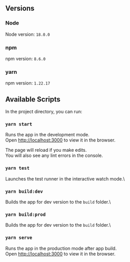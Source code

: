 ## Versions

### Node

Node version: `18.0.0`

### npm

npm version: `8.6.0`

### yarn

npm version: `1.22.17`

## Available Scripts

In the project directory, you can run:

### `yarn start`

Runs the app in the development mode.\
Open [http://localhost:3000](http://localhost:3000) to view it in the browser.

The page will reload if you make edits.\
You will also see any lint errors in the console.

### `yarn test`

Launches the test runner in the interactive watch mode.\

### `yarn build:dev`

Builds the app for dev version to the `build` folder.\

### `yarn build:prod`

Builds the app for dev version to the `build` folder.\

### `yarn serve`

Runs the app in the production mode after app build. \
Open [http://localhost:3000](http://localhost:3000) to view it in the browser.
